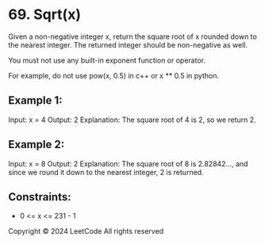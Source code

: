 # 69. Sqrt(x)
Given a non-negative integer x, return the square root of x rounded down to the nearest integer. The returned integer should be non-negative as well.

You must not use any built-in exponent function or operator.

For example, do not use pow(x, 0.5) in c++ or x ** 0.5 in python.

## Example 1:
Input: x = 4
Output: 2
Explanation: The square root of 4 is 2, so we return 2.

## Example 2:
Input: x = 8
Output: 2
Explanation: The square root of 8 is 2.82842..., and since we round it down to the nearest integer, 2 is returned.

## Constraints:
- 0 <= x <= 231 - 1

Copyright ©️ 2024 LeetCode All rights reserved
